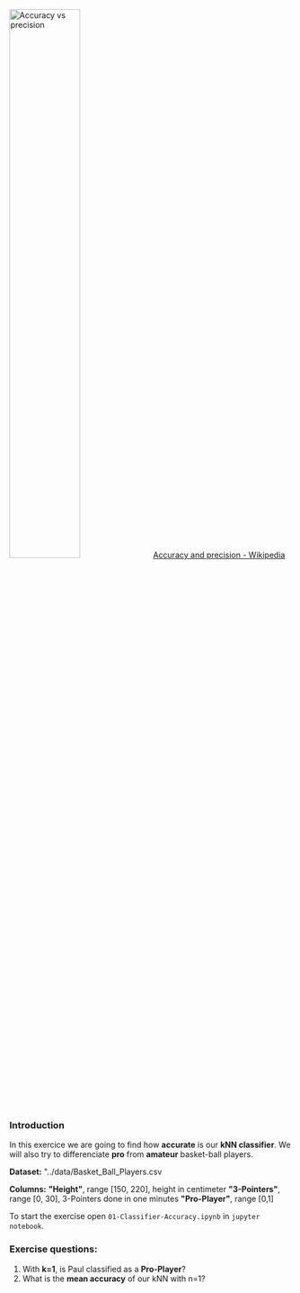 <img src="https://i.ibb.co/PjwJZD9/Screen-Shot-2019-09-28-at-15-19-47.png" alt="Accuracy vs precision" border="0" width="50%">
<a href="https://en.wikipedia.org/wiki/Accuracy_and_precision">Accuracy and precision - Wikipedia</a>

### Introduction

In this exercice we are going to find how **accurate** is our **kNN classifier**.
We will also try to differenciate **pro** from **amateur** basket-ball players.

**Dataset:** "../data/Basket_Ball_Players.csv

**Columns:** 
**"Height"**, range [150, 220], height in centimeter 
**"3-Pointers"**, range [0, 30], 3-Pointers done in one minutes
**"Pro-Player"**, range [0,1]

To start the exercise open `01-Classifier-Accuracy.ipynb` in `jupyter notebook`.

### Exercise questions:

1. With **k=1**, is Paul classified as a **Pro-Player**?
2. What is the **mean accuracy** of our kNN with n=1?